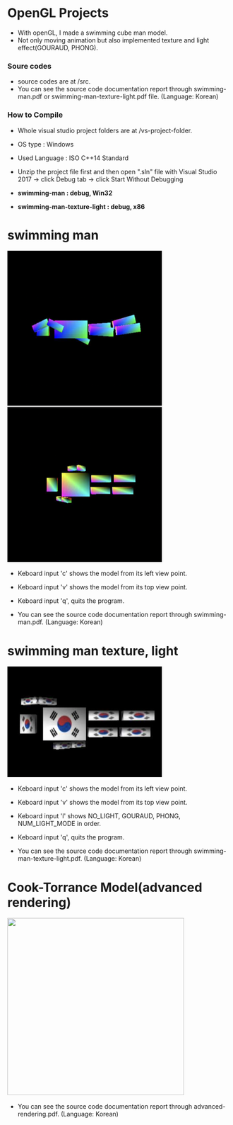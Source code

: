 # OpenGL Projects
* With openGL, I made a swimming cube man model.
* Not only moving animation but also implemented texture and light effect(GOURAUD, PHONG).

### Soure codes
* source codes are at /src.
* You can see the source code documentation report through swimming-man.pdf or swimming-man-texture-light.pdf file. (Language: Korean)

### How to Compile
* Whole visual studio project folders are at /vs-project-folder.

* OS type : Windows
* Used Language : ISO C++14 Standard
* Unzip the project file first and then open ".sln" file with Visual Studio 2017 -> click Debug tab -> click Start Without Debugging
* **swimming-man : debug, Win32**
* **swimming-man-texture-light : debug, x86**

# swimming man
<img src="./readme-images/swimming-man-left.png" width="350px" height="350px"/><img src="./readme-images/swimming-man-top.png" width="350px" height="350px"/>

* Keboard input 'c' shows the model from its left view point.
* Keboard input 'v' shows the model from its top view point.
* Keboard input 'q', quits the program.

* You can see the source code documentation report through swimming-man.pdf. (Language: Korean)

# swimming man texture, light

<img src="./readme-images/swimming-man2-top.png" width="350px" height="250px"/>

* Keboard input 'c' shows the model from its left view point.
* Keboard input 'v' shows the model from its top view point.
* Keboard input 'l' shows NO_LIGHT, GOURAUD, PHONG, NUM_LIGHT_MODE in order.
* Keboard input 'q', quits the program.

* You can see the source code documentation report through swimming-man-texture-light.pdf. (Language: Korean)

# Cook-Torrance Model(advanced rendering)

<img src="https://user-images.githubusercontent.com/76895949/154519399-d38e9ecb-10f0-45fd-ab2b-cd8d90f9525c.png" width="400px" height="400px"/>

* You can see the source code documentation report through advanced-rendering.pdf. (Language: Korean)
